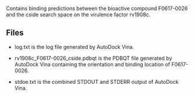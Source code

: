 Contains binding predictions between the bioactive compound F0617-0026 and the cside search space on the virulence factor rv1908c.

## Files

- log.txt is the log file generated by AutoDock Vina.

- rv1908c_F0617-0026_cside.pdbqt is the PDBQT file generated by AutoDock Vina containing the orientation and binding location of F0617-0026.

- stdoe.txt is the combined STDOUT and STDERR output of AutoDock Vina.

